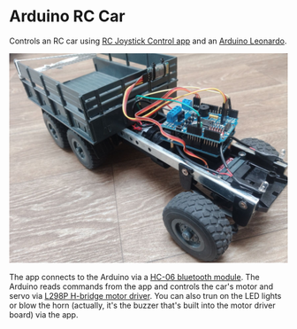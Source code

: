 # Arduino RC Car

Controls an RC car using [RC Joystick Control app](https://play.google.com/store/apps/details?id=com.andico.control.joystick) and an [Arduino Leonardo](https://docs.arduino.cc/hardware/leonardo).

![Car Picture](doc/rc-car.jpg?raw=true "Modified RC car")

The app connects to the Arduino via a [HC-06 bluetooth module](https://components101.com/wireless/hc-06-bluetooth-module-pinout-datasheet).
The Arduino reads commands from the app and controls the car's motor and servo
via [L298P H-bridge motor driver](https://electropeak.com/learn/interfacing-l298p-h-bridge-motor-driver-shield-with-arduino/).
You can also trun on the LED lights or blow the horn (actually, it's the buzzer that's built into the motor driver board) via the app.
